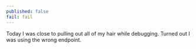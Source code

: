 ```yaml
---
published: false
fail: fail
---
```

Today I was close to pulling out all of my hair while debugging. Turned out I was using the wrong endpoint.